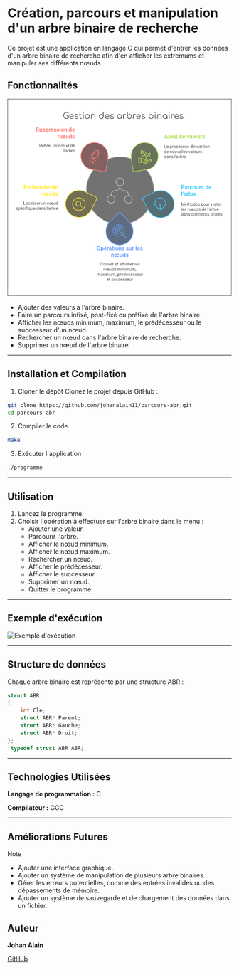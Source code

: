 
# Création, parcours et manipulation d'un arbre binaire de recherche
Ce projet est une application en langage C qui permet d'entrer les données d'un arbre binaire de recherche afin d'en afficher les extremums et manipuler ses différents nœuds. 


## Fonctionnalités

![Fonctionalités](./Fonctionnalités.png "Fonctionnalités de l'application")

- Ajouter des valeurs à l'arbre binaire.
- Faire un parcours infixé, post-fixé ou préfixé de l'arbre binaire.
- Afficher les nœuds minimum, maximum, le prédécesseur ou le successeur d'un nœud.
- Rechercher un nœud dans l'arbre binaire de recherche.
- Supprimer un nœud de l'arbre binaire.

---
## Installation et Compilation

1. Cloner le dépôt
Clonez le projet depuis GitHub :
```sh
git clone https://github.com/johanalain11/parcours-abr.git
cd parcours-abr
```
2. Compiler le code
```sh
make
```
3. Exécuter l'application
```sh
./programme
```

---
## Utilisation
1. Lancez le programme.
2. Choisir l'opération à effectuer sur l'arbre binaire dans le menu :
    * Ajouter une valeur.
    * Parcourir l'arbre.
    * Afficher le nœud minimum.
    * Afficher le nœud maximum.
    * Rechercher un nœud.
    * Afficher le prédécesseur.
    * Afficher le successeur.
    * Supprimer un nœud.
    * Quitter le programme.

---
## Exemple d'exécution
![Exemple d'exécution](./exec.png "Capture d'ajout d'une valeur")

---
## Structure de données
Chaque arbre binaire est représenté par une structure ABR :
```c
struct ABR
{
    int Cle;
    struct ABR* Parent;
    struct ABR* Gauche;
    struct ABR* Droit;
};
 typedef struct ABR ABR;
```

---
## Technologies Utilisées
**Langage de programmation :** C

**Compilateur :** GCC

---
## Améliorations Futures
>[!NOTE]
>
>* Ajouter une interface graphique.
>* Ajouter un système de manipulation de plusieurs arbre binaires.
>* Gérer les erreurs potentielles, comme des entrées invalides ou des dépassements de mémoire.
>* Ajouter un système de sauvegarde et de chargement des données dans un fichier.

## Auteur
**Johan Alain**

[GitHub](https://github.com/johanalain11/)
